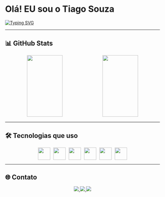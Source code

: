 # Olá! EU sou o Tiago Souza

[![Typing SVG](https://readme-typing-svg.herokuapp.com?font=Fira+Code&weight=500&size=22&pause=1000&center=true&vCenter=true&width=1000&lines=Desenvolvedor+Frontend;React+Native+%7C+Expo+%7C+Clerk+%7C+Convex;Apaixonado+por+Tecnologia+e+Soluções+Práticas)](https://git.io/typing-svg)

---

## 📊 GitHub Stats

<div align="center">
  <img 
    src="https://github-readme-stats.vercel.app/api?username=tiago-souza&show_icons=true&theme=dark" 
    style="width: 48%; height: 200px;" 
  />
  <img 
    src="https://github-readme-stats.vercel.app/api/top-langs/?username=tiago-souza&layout=compact&langs_count=10&theme=dark" 
    style="width: 48%; height: 200px;" 
  />
</div>

---

## 🛠️ Tecnologias que uso

<div style="display: flex; justify-content: center; gap: 10px;">
  <img src="https://cdn.jsdelivr.net/gh/devicons/devicon/icons/typescript/typescript-original.svg" width="40" />
  <img src="https://cdn.jsdelivr.net/gh/devicons/devicon/icons/javascript/javascript-original.svg" width="40" />
  <img src="https://cdn.jsdelivr.net/gh/devicons/devicon/icons/react/react-original.svg" width="40" />
  <img src="https://cdn.jsdelivr.net/gh/devicons/devicon/icons/firebase/firebase-plain.svg" width="40" />
  <img src="https://cdn.jsdelivr.net/gh/devicons/devicon/icons/html5/html5-original.svg" width="40" />
  <img src="https://cdn.jsdelivr.net/gh/devicons/devicon/icons/css3/css3-original.svg" width="40" />
</div>

---

## 🌐 Contato

<div align="center">
  <a href="www.linkedin.com/in/tiago-souza-6761b935b/" target="_blank">
    <img src="https://img.shields.io/badge/LinkedIn-0077B5?style=for-the-badge&logo=linkedin&logoColor=white"/>
  </a>
  <a href="https://www.instagram.com/tiagosouza.me/" target="_blank">
    <img src="https://img.shields.io/badge/Instagram-E4405F?style=for-the-badge&logo=instagram&logoColor=white"/>
  </a>
  <a href="tiago1287souza@gmail.com">
    <img src="https://img.shields.io/badge/Email-D14836?style=for-the-badge&logo=gmail&logoColor=white"/>
  </a>
</div>
